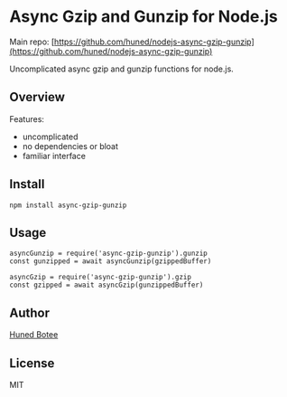 # Async Gzip and Gunzip for Node.js

Main repo: [https://github.com/huned/nodejs-async-gzip-gunzip](https://github.com/huned/nodejs-async-gzip-gunzip)

Uncomplicated async gzip and gunzip functions for node.js.

## Overview

Features:

* uncomplicated
* no dependencies or bloat
* familiar interface

## Install

    npm install async-gzip-gunzip

## Usage

    asyncGunzip = require('async-gzip-gunzip').gunzip
    const gunzipped = await asyncGunzip(gzippedBuffer)

    asyncGzip = require('async-gzip-gunzip').gzip
    const gzipped = await asyncGzip(gunzippedBuffer)

## Author

[Huned Botee](https://github.com/huned)

## License

MIT
